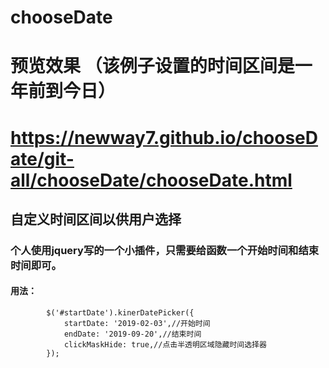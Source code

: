 # chooseDate
# 预览效果 （该例子设置的时间区间是一年前到今日）
#  https://newway7.github.io/chooseDate/git-all/chooseDate/chooseDate.html

## 自定义时间区间以供用户选择

### 个人使用jquery写的一个小插件，只需要给函数一个开始时间和结束时间即可。


#### 用法：
```
        $('#startDate').kinerDatePicker({
            startDate: '2019-02-03',//开始时间
            endDate: '2019-09-20',//结束时间
            clickMaskHide: true,//点击半透明区域隐藏时间选择器
        });
```

